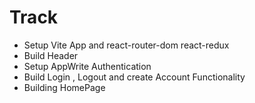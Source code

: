 
# Track
- Setup Vite App and react-router-dom react-redux
- Build Header
- Setup AppWrite Authentication
- Build Login , Logout and create Account Functionality
- Building HomePage